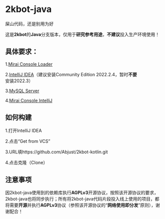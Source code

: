 # 2kbot-java
屎山代码，还是别用为好

这是**2kbot**的**Java**分支版本，仅用于**研究参考用途**，**不建议**投入生产环境使用！

## 具体要求：
1.[Mirai Console Loader](https://github.com/iTXTech/mirai-console-loader)

2.[IntelliJ IDEA](https://www.jetbrains.com/idea/download/other.html)（建议安装Community Edition 2022.2.4，暂时**不要**安装2022.3）

3.[MySQL Server](https://dev.mysql.com/downloads/installer/)

4.[Mirai Console IntelliJ](https://plugins.jetbrains.com/plugin/15094-mirai-console)

## 如何构建

1.打开IntelliJ IDEA

2.点击“Get from VCS”

3.URL填https://github.com/Abjust/2kbot-kotlin.git

4.点击克隆（Clone）

## 注意事项

因2kbot-java使用到的依赖库执行**AGPLv3**开源协议，按照该开源协议的要求，2kbot-java也将同步执行；所有将2kbot-java代码片段投入线上使用的项目，都将需要**开源**并执行**AGPLv3**协议（参照该开源协议的“**网络使用即分发**”原则），谢谢配合！
